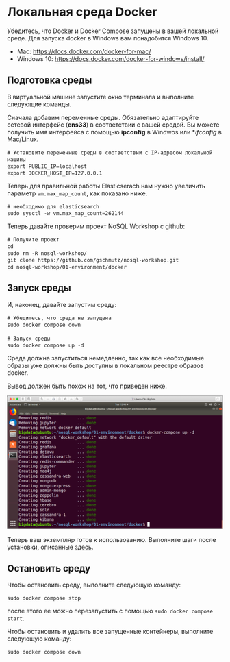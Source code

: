 # Локальная среда Docker

Убедитесь, что Docker и Docker Compose запущены в вашей локальной среде. Для запуска docker в Windows вам понадобится Windows 10.

* Mac: <https://docs.docker.com/docker-for-mac/>
* Windows 10: <https://docs.docker.com/docker-for-windows/install/>

## Подготовка среды

В виртуальной машине запустите окно терминала и выполните следующие команды.

Сначала добавим переменные среды. Обязательно адаптируйте сетевой интерфейс (**ens33**) в соответствии с вашей средой. Вы можете получить имя интерфейса с помощью **ipconfig** в Windwos или **ifconfig* в Mac/Linux.

```
# Установите переменные среды в соответствии с IP-адресом локальной машины
export PUBLIC_IP=localhost
export DOCKER_HOST_IP=127.0.0.1
```

Теперь для правильной работы Elasticserach нам нужно увеличить параметр `vm.max_map_count`, как показано ниже.

```
# необходимо для elasticsearch
sudo sysctl -w vm.max_map_count=262144
```

Теперь давайте проверим проект NoSQL Workshop с github:

```
# Получите проект
cd
sudo rm -R nosql-workshop/
git clone https://github.com/gschmutz/nosql-workshop.git
cd nosql-workshop/01-environment/docker
```

## Запуск среды

И, наконец, давайте запустим среду:

```
# Убедитесь, что среда не запущена
sudo docker compose down

# Запуск среды
sudo docker compose up -d
```

Среда должна запуститься немедленно, так как все необходимые образы уже должны быть доступны в локальном реестре образов docker.

Вывод должен быть похож на тот, что приведен ниже.

![Alt ​​Image Text](./images/start-env-docker.png "StartDocker")

Теперь ваш экземпляр готов к использованию. Выполните шаги после установки, описанные [здесь](README.md).

## Остановить среду

Чтобы остановить среду, выполните следующую команду:

```
sudo docker compose stop
```

после этого ее можно перезапустить с помощью `sudo docker compose start`.

Чтобы остановить и удалить все запущенные контейнеры, выполните следующую команду:

```
sudo docker compose down
```
